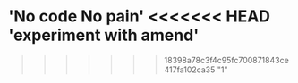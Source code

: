 'No code No pain' 
<<<<<<< HEAD
'experiment with amend' 
=======
>>>>>>> 18398a78c3f4c95fc700871843ce417fa102ca35
"1" 
